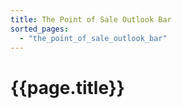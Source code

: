 ```yaml
---
title: The Point of Sale Outlook Bar
sorted_pages:
  - "the_point_of_sale_outlook_bar"
---
```

# {{page.title}}
